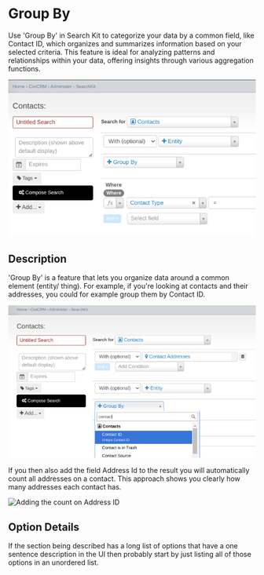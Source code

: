 # Group By 

Use 'Group By' in Search Kit to categorize your data by a common field, like Contact ID, which organizes and summarizes information based on your selected criteria. This feature is ideal for analyzing patterns and relationships within your data, offering insights through various aggregation functions.

![Screenshot of group by option in Search Kit](../../img/search_kit_group_by.png)

## Description

'Group By' is a feature that lets you organize data around a common element (entity/ thing). For example, if you're looking at contacts and their addresses, you could for example group them by Contact ID.

![Example of a group by on Contact ID](../../img/search_kit_group_by_group_on_contact_id.png)

If you then also add the field Address Id to the result you will automatically count all addresses on a contact. This approach shows you clearly how many addresses each contact has.

![Adding the count on Address ID](../../img/search_kit_intro_group_by_add_field.png)

## Option Details

If the section being described has a long list of options that have a one sentence description in the UI then probably start by just listing all of those options in an unordered list.
